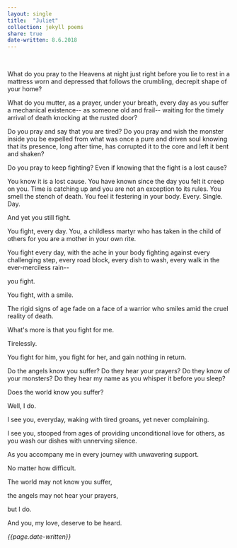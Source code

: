 ```yaml
---
layout: single
title:  "Juliet" 
collection: jekyll poems
share: true
date-written: 8.6.2018
---
```

&nbsp;
&nbsp;




<p>
What do you pray to the Heavens at night just right before you lie to rest in a mattress worn and depressed that follows the crumbling, decrepit shape of your home? 
</p>

<p>
What do you mutter, as a prayer, under your breath, every day as you suffer a mechanical existence-- as someone old and frail-- waiting for the timely arrival of death knocking at the rusted door?
</p>

<p>
Do you pray and say that you are tired? Do you pray and wish the monster inside you be expelled from what was once a pure and driven soul knowing that its presence, long after time, has corrupted it to the core and left it bent and shaken? 
</p>

<p>
Do you pray to keep fighting? Even if knowing that the fight is a lost cause?
</p>

<p>
You know it is a lost cause. You have known since the day you felt it creep on you. Time is catching up and you are not an exception to its rules. You smell the stench of death. You feel it festering in your body. Every. Single. Day.
</p>

<p>
And yet you still fight.

<p>
You fight, every day. You, a childless martyr who has taken in the child of others for you are a mother in your own rite.
</p>

<p>
You fight every day, with the ache in your body fighting against every challenging step, every road block, every dish to wash, every walk in the ever-merciless rain--
</p>

<p>
you fight.
</p>

<p>
You fight, with a smile.
</p>

<p>
The rigid signs of age fade on a face of a warrior who smiles amid the cruel reality of death.
</p>

<p>
What's more is that you fight for me.
</p>

<p>
Tirelessly.
</p>

<p>
You fight for him, you fight for her, and gain nothing in return.
</p>

<p>
Do the angels know you suffer?
Do they hear your prayers?
Do they know of your monsters?
Do they hear my name as you whisper it before you sleep?
</p>

<p>
Does the world know you suffer?
</p>


<p>
Well, I do.
</p>


<p>
I see you, everyday, waking with tired groans, yet never complaining.
</p>

<p>
I see you, stooped from ages of providing unconditional love for others, as you wash our dishes with unnerving silence.
</p>

<p>
As you accompany me in every journey with unwavering support.
</p>

<p>
No matter how difficult.
</p>

<p>
The world may not know you suffer,
</p>

<p>
the angels may not hear your prayers,
</p>

<p>
but I do.
</p>

<p>
And you, my love, deserve to be heard.
</p>

<em> {{page.date-written}} </em>